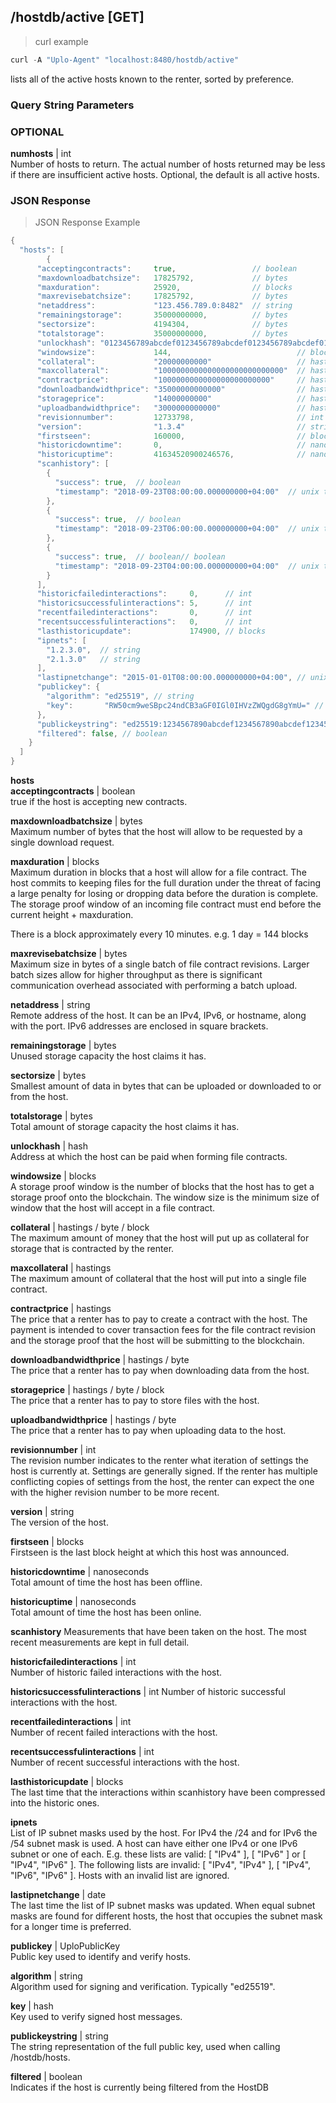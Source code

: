 ## /hostdb/active [GET]
> curl example

```go
curl -A "Uplo-Agent" "localhost:8480/hostdb/active"
```

lists all of the active hosts known to the renter, sorted by preference.

### Query String Parameters
### OPTIONAL
**numhosts** | int  
Number of hosts to return. The actual number of hosts returned may be less if
there are insufficient active hosts. Optional, the default is all active hosts.


### JSON Response
> JSON Response Example

```go
{
  "hosts": [
        {
      "acceptingcontracts":     true,                 // boolean
      "maxdownloadbatchsize":   17825792,             // bytes
      "maxduration":            25920,                // blocks
      "maxrevisebatchsize":     17825792,             // bytes
      "netaddress":             "123.456.789.0:8482"  // string 
      "remainingstorage":       35000000000,          // bytes
      "sectorsize":             4194304,              // bytes
      "totalstorage":           35000000000,          // bytes
      "unlockhash": "0123456789abcdef0123456789abcdef0123456789abcdef0123456789abcdef0123456789ab", // hash
      "windowsize":             144,                            // blocks
      "collateral":             "20000000000"                   // hastings / byte / block
      "maxcollateral":          "1000000000000000000000000000"  // hastings
      "contractprice":          "1000000000000000000000000"     // hastings
      "downloadbandwidthprice": "35000000000000"                // hastings / byte
      "storageprice":           "14000000000"                   // hastings / byte / block
      "uploadbandwidthprice":   "3000000000000"                 // hastings / byte
      "revisionnumber":         12733798,                       // int
      "version":                "1.3.4"                         // string
      "firstseen":              160000,                         // blocks
      "historicdowntime":       0,                              // nanoseconds
      "historicuptime":         41634520900246576,              // nanoseconds
      "scanhistory": [
        {
          "success": true,  // boolean
          "timestamp": "2018-09-23T08:00:00.000000000+04:00"  // unix timestamp
        },
        {
          "success": true,  // boolean
          "timestamp": "2018-09-23T06:00:00.000000000+04:00"  // unix timestamp
        },
        {
          "success": true,  // boolean// boolean
          "timestamp": "2018-09-23T04:00:00.000000000+04:00"  // unix timestamp
        }
      ],
      "historicfailedinteractions":     0,      // int
      "historicsuccessfulinteractions": 5,      // int
      "recentfailedinteractions":       0,      // int
      "recentsuccessfulinteractions":   0,      // int
      "lasthistoricupdate":             174900, // blocks
      "ipnets": [
        "1.2.3.0",  // string
        "2.1.3.0"   // string
      ],
      "lastipnetchange": "2015-01-01T08:00:00.000000000+04:00", // unix timestamp
      "publickey": {
        "algorithm": "ed25519", // string
        "key":       "RW50cm9weSBpc24ndCB3aGF0IGl0IHVzZWQgdG8gYmU=" // string
      },
      "publickeystring": "ed25519:1234567890abcdef1234567890abcdef1234567890abcdef1234567890abcdef",  // string
      "filtered": false, // boolean
    }
  ]
}
```

**hosts**  
**acceptingcontracts** | boolean  
true if the host is accepting new contracts.

**maxdownloadbatchsize** | bytes  
Maximum number of bytes that the host will allow to be requested by a single
download request.

**maxduration** | blocks  
Maximum duration in blocks that a host will allow for a file contract. The host
commits to keeping files for the full duration under the threat of facing a
large penalty for losing or dropping data before the duration is complete. The
storage proof window of an incoming file contract must end before the current
height + maxduration.

There is a block approximately every 10 minutes. e.g. 1 day = 144 blocks

**maxrevisebatchsize** | bytes  
Maximum size in bytes of a single batch of file contract revisions. Larger batch
sizes allow for higher throughput as there is significant communication overhead
associated with performing a batch upload.

**netaddress** | string  
Remote address of the host. It can be an IPv4, IPv6, or hostname, along with the
port. IPv6 addresses are enclosed in square brackets.

**remainingstorage** | bytes  
Unused storage capacity the host claims it has.

**sectorsize** | bytes  
Smallest amount of data in bytes that can be uploaded or downloaded to or from
the host.

**totalstorage** | bytes  
Total amount of storage capacity the host claims it has.

**unlockhash** | hash  
Address at which the host can be paid when forming file contracts.

**windowsize** | blocks  
A storage proof window is the number of blocks that the host has to get a
storage proof onto the blockchain. The window size is the minimum size of window
that the host will accept in a file contract.

**collateral** | hastings / byte / block  
The maximum amount of money that the host will put up as collateral for storage
that is contracted by the renter.

**maxcollateral** | hastings  
The maximum amount of collateral that the host will put into a single file
contract.

**contractprice** | hastings  
The price that a renter has to pay to create a contract with the host. The
payment is intended to cover transaction fees for the file contract revision and
the storage proof that the host will be submitting to the blockchain.

**downloadbandwidthprice** | hastings / byte  
The price that a renter has to pay when downloading data from the host.

**storageprice** | hastings / byte / block  
The price that a renter has to pay to store files with the host.

**uploadbandwidthprice** | hastings / byte  
The price that a renter has to pay when uploading data to the host.

**revisionnumber** | int  
The revision number indicates to the renter what iteration of settings the host
is currently at. Settings are generally signed. If the renter has multiple
conflicting copies of settings from the host, the renter can expect the one with
the higher revision number to be more recent.

**version** | string  
The version of the host.

**firstseen** | blocks  
Firstseen is the last block height at which this host was announced.

**historicdowntime** | nanoseconds  
Total amount of time the host has been offline.

**historicuptime** | nanoseconds  
Total amount of time the host has been online.

**scanhistory** Measurements that have been taken on the host. The most recent
measurements are kept in full detail.

**historicfailedinteractions** | int  
Number of historic failed interactions with the host.

**historicsuccessfulinteractions** | int Number of historic successful
interactions with the host.

**recentfailedinteractions** | int  
Number of recent failed interactions with the host.

**recentsuccessfulinteractions** | int  
Number of recent successful interactions with the host.

**lasthistoricupdate** | blocks  
The last time that the interactions within scanhistory have been compressed into
the historic ones.

**ipnets**  
List of IP subnet masks used by the host. For IPv4 the /24 and for IPv6 the /54
subnet mask is used. A host can have either one IPv4 or one IPv6 subnet or one
of each. E.g. these lists are valid: [ "IPv4" ], [ "IPv6" ] or [ "IPv4", "IPv6"
]. The following lists are invalid: [ "IPv4", "IPv4" ], [ "IPv4", "IPv6", "IPv6"
]. Hosts with an invalid list are ignored.

**lastipnetchange** | date  
The last time the list of IP subnet masks was updated. When equal subnet masks
are found for different hosts, the host that occupies the subnet mask for a
longer time is preferred.

**publickey** | UploPublicKey  
Public key used to identify and verify hosts.

**algorithm** | string  
Algorithm used for signing and verification. Typically "ed25519".

**key** | hash  
Key used to verify signed host messages.

**publickeystring** | string  
The string representation of the full public key, used when calling
/hostdb/hosts.

**filtered** | boolean  
Indicates if the host is currently being filtered from the HostDB